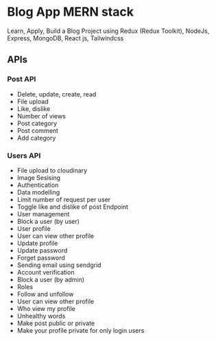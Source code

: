 # Blog App MERN stack
Learn, Apply, Build a Blog Project using Redux (Redux Toolkit), NodeJs, Express, MongoDB, React js, Tailwindcss


## APIs
### Post API
- Delete, update, create, read
- File upload
- Like, dislike
- Number of views
- Post category
- Post comment
- Add category

### Users API
- File upload to cloudinary
- Image Sesising
- Authentication
- Data modelling
- Limit number of request per user
- Toggle like and dislike of post Endpoint
- User management
- Block a user (by user)
- User profile
- User can view other profile
- Update profile
- Update password
- Forget password
- Sending email using sendgrid
- Account verification
- Block a user (by admin)
- Roles
- Follow and unfollow
- User can view other profile
- Who view my profile
- Unhealthy words
- Make post public or private
- Make your profile private for only login users

